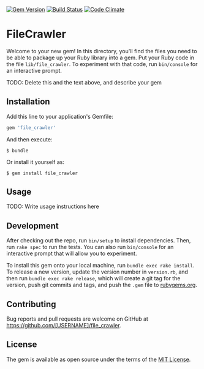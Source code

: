 [![Gem Version](https://badge.fury.io/rb/fde-file_crawler.svg)](https://badge.fury.io/rb/fde-file_crawler)
[![Build Status](https://travis-ci.org/fashion-data-exchange/file_crawler.svg?branch=master)](https://travis-ci.org/fashion-data-exchange/file_crawler)
[![Code Climate](https://codeclimate.com/github/fashion-data-exchange/file_crawler/badges/gpa.svg)](https://codeclimate.com/github/fashion-data-exchange/file_crawler)

# FileCrawler

Welcome to your new gem! In this directory, you'll find the files you need to be able to package up your Ruby library into a gem. Put your Ruby code in the file `lib/file_crawler`. To experiment with that code, run `bin/console` for an interactive prompt.

TODO: Delete this and the text above, and describe your gem

## Installation

Add this line to your application's Gemfile:

```ruby
gem 'file_crawler'
```

And then execute:

    $ bundle

Or install it yourself as:

    $ gem install file_crawler

## Usage

TODO: Write usage instructions here

## Development

After checking out the repo, run `bin/setup` to install dependencies. Then, run `rake spec` to run the tests. You can also run `bin/console` for an interactive prompt that will allow you to experiment.

To install this gem onto your local machine, run `bundle exec rake install`. To release a new version, update the version number in `version.rb`, and then run `bundle exec rake release`, which will create a git tag for the version, push git commits and tags, and push the `.gem` file to [rubygems.org](https://rubygems.org).

## Contributing

Bug reports and pull requests are welcome on GitHub at https://github.com/[USERNAME]/file_crawler.

## License

The gem is available as open source under the terms of the [MIT License](http://opensource.org/licenses/MIT).
